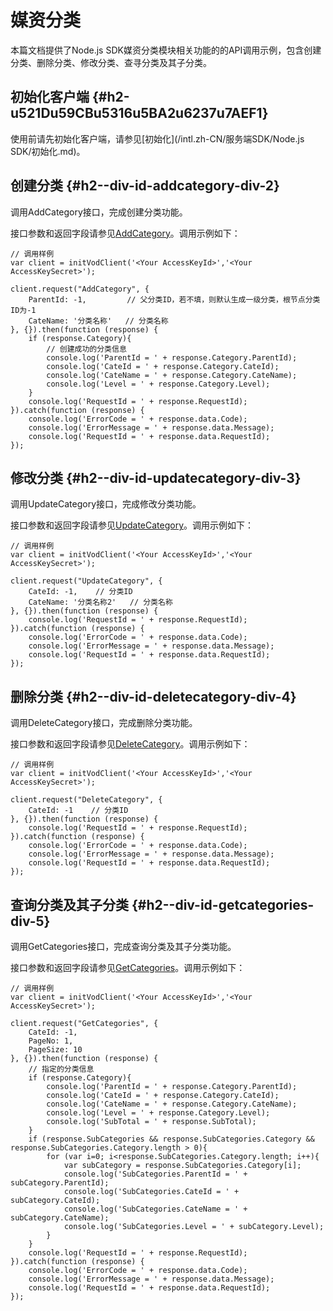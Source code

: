 媒资分类 
=========================

本篇文档提供了Node.js SDK媒资分类模块相关功能的的API调用示例，包含创建分类、删除分类、修改分类、查寻分类及其子分类。

初始化客户端 {#h2-u521Du59CBu5316u5BA2u6237u7AEF1}
--------------------------------------------

使用前请先初始化客户端，请参见[初始化](/intl.zh-CN/服务端SDK/Node.js SDK/初始化.md)。

创建分类 {#h2--div-id-addcategory-div-2}
------------------------------------

调用AddCategory接口，完成创建分类功能。

接口参数和返回字段请参见[AddCategory](/intl.zh-CN/服务端API/媒资管理/媒资分类/创建分类.md)。调用示例如下：

    // 调用样例
    var client = initVodClient('<Your AccessKeyId>','<Your AccessKeySecret>');
    
    client.request("AddCategory", {
        ParentId: -1,         // 父分类ID，若不填，则默认生成一级分类，根节点分类ID为-1
        CateName: '分类名称'   // 分类名称
    }, {}).then(function (response) {
        if (response.Category){
            // 创建成功的分类信息
            console.log('ParentId = ' + response.Category.ParentId);
            console.log('CateId = ' + response.Category.CateId);
            console.log('CateName = ' + response.Category.CateName);
            console.log('Level = ' + response.Category.Level);
        }
        console.log('RequestId = ' + response.RequestId);
    }).catch(function (response) {
        console.log('ErrorCode = ' + response.data.Code);
        console.log('ErrorMessage = ' + response.data.Message);
        console.log('RequestId = ' + response.data.RequestId);
    });



修改分类 {#h2--div-id-updatecategory-div-3}
---------------------------------------

调用UpdateCategory接口，完成修改分类功能。

接口参数和返回字段请参见[UpdateCategory](/intl.zh-CN/服务端API/媒资管理/媒资分类/更新分类.md)。调用示例如下：

    // 调用样例
    var client = initVodClient('<Your AccessKeyId>','<Your AccessKeySecret>');
    
    client.request("UpdateCategory", {
        CateId: -1,    // 分类ID
        CateName: '分类名称2'   // 分类名称
    }, {}).then(function (response) {
        console.log('RequestId = ' + response.RequestId);
    }).catch(function (response) {
        console.log('ErrorCode = ' + response.data.Code);
        console.log('ErrorMessage = ' + response.data.Message);
        console.log('RequestId = ' + response.data.RequestId);
    });



删除分类 {#h2--div-id-deletecategory-div-4}
---------------------------------------

调用DeleteCategory接口，完成删除分类功能。

接口参数和返回字段请参见[DeleteCategory](/intl.zh-CN/服务端API/媒资管理/媒资分类/删除分类.md)。调用示例如下：

    // 调用样例
    var client = initVodClient('<Your AccessKeyId>','<Your AccessKeySecret>');
    
    client.request("DeleteCategory", {
        CateId: -1    // 分类ID
    }, {}).then(function (response) {
        console.log('RequestId = ' + response.RequestId);
    }).catch(function (response) {
        console.log('ErrorCode = ' + response.data.Code);
        console.log('ErrorMessage = ' + response.data.Message);
        console.log('RequestId = ' + response.data.RequestId);
    });



查询分类及其子分类 {#h2--div-id-getcategories-div-5}
-------------------------------------------

调用GetCategories接口，完成查询分类及其子分类功能。

接口参数和返回字段请参见[GetCategories](/intl.zh-CN/服务端API/媒资管理/媒资分类/获取分类及子分类.md)。调用示例如下：

    // 调用样例
    var client = initVodClient('<Your AccessKeyId>','<Your AccessKeySecret>');
    
    client.request("GetCategories", {
        CateId: -1,
        PageNo: 1,
        PageSize: 10
    }, {}).then(function (response) {
        // 指定的分类信息
        if (response.Category){
            console.log('ParentId = ' + response.Category.ParentId);
            console.log('CateId = ' + response.Category.CateId);
            console.log('CateName = ' + response.Category.CateName);
            console.log('Level = ' + response.Category.Level);
            console.log('SubTotal = ' + response.SubTotal);
        }
        if (response.SubCategories && response.SubCategories.Category && response.SubCategories.Category.length > 0){
            for (var i=0; i<response.SubCategories.Category.length; i++){
                var subCategory = response.SubCategories.Category[i];
                console.log('SubCategories.ParentId = ' + subCategory.ParentId);
                console.log('SubCategories.CateId = ' + subCategory.CateId);
                console.log('SubCategories.CateName = ' + subCategory.CateName);
                console.log('SubCategories.Level = ' + subCategory.Level);
            }
        }
        console.log('RequestId = ' + response.RequestId);
    }).catch(function (response) {
        console.log('ErrorCode = ' + response.data.Code);
        console.log('ErrorMessage = ' + response.data.Message);
        console.log('RequestId = ' + response.data.RequestId);
    });


